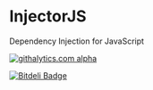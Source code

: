 InjectorJS
==========

Dependency Injection for JavaScript

[![githalytics.com alpha](https://cruel-carlota.pagodabox.com/c5cb0521484ffc4a85e86105fef31a0a "githalytics.com")](http://githalytics.com/alexpods/injectorjs)

[![Bitdeli Badge](https://d2weczhvl823v0.cloudfront.net/alexpods/injectorjs/trend.png)](https://bitdeli.com/free "Bitdeli Badge")

